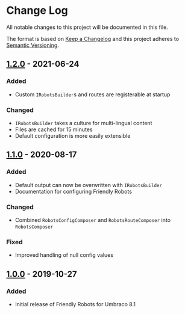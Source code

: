 # Change Log

All notable changes to this project will be documented in this file.

The format is based on [Keep a Changelog](https://keepachangelog.com/) and this project adheres to [Semantic Versioning](https://semver.org/).

## [1.2.0] - 2021-06-24
### Added
* Custom `IRobotsBuilder`s and routes are registerable at startup

### Changed
* `IRobotsBuilder` takes a culture for multi-lingual content
* Files are cached for 15 minutes
* Default configuration is more easily extensible

## [1.1.0] - 2020-08-17
### Added
* Default output can now be overwritten with `IRobotsBuilder` 
* Documentation for configuring Friendly Robots

### Changed
* Combined `RobotsConfigComposer` and `RobotsRouteComposer` into `RobotsComposer`

### Fixed
* Improved handling of null config values

## [1.0.0] - 2019-10-27
### Added
* Initial release of Friendly Robots for Umbraco 8.1

[Unreleased]: https://github.com/callumbwhyte/friendly-robots/compare/release-1.2.1...HEAD
[1.2.0]: https://github.com/callumbwhyte/friendly-robots/compare/release-1.1.0...release-1.2.0
[1.1.0]: https://github.com/callumbwhyte/friendly-robots/compare/release-1.0.0...release-1.1.0
[1.0.0]: https://github.com/callumbwhyte/friendly-robots/tree/release-1.0.0